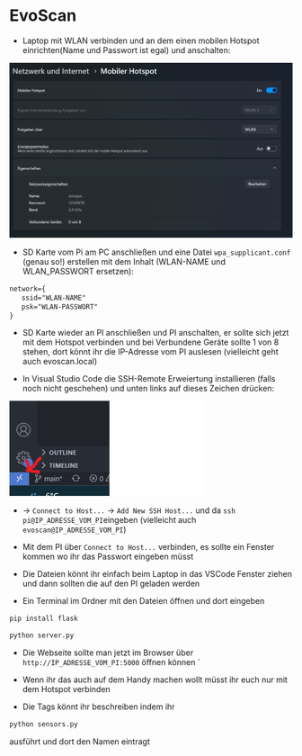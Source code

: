 # EvoScan

- Laptop mit WLAN verbinden und an dem einen mobilen Hotspot einrichten(Name und Passwort ist egal) und anschalten:

![Screenshot](images/wlanhotspot.png)

- SD Karte vom Pi am PC anschließen und eine Datei `wpa_supplicant.conf` (genau so!) erstellen mit dem Inhalt (WLAN-NAME und WLAN_PASSWORT ersetzen):
```
network={
   ssid="WLAN-NAME"
   psk="WLAN-PASSWORT"
}
```

- SD Karte wieder an PI anschließen und PI anschalten, er sollte sich jetzt mit dem Hotspot verbinden und bei Verbundene Geräte sollte 1 von 8 stehen, dort könnt ihr die IP-Adresse vom PI auslesen (vielleicht geht auch evoscan.local)

- In Visual Studio Code die SSH-Remote Erweiertung installieren (falls noch nicht geschehen) und unten links auf dieses Zeichen drücken:

![Remotescreenshot](images/remote.png)

- -> `Connect to Host...` -> `Add New SSH Host...` und da `ssh pi@IP_ADRESSE_VOM_PI`eingeben (vielleicht auch `evoscan@IP_ADRESSE_VOM_PI`)

- Mit dem PI über `Connect to Host...` verbinden, es sollte ein Fenster kommen wo ihr das Passwort eingeben müsst


- Die Dateien könnt ihr einfach beim Laptop in das VSCode Fenster ziehen und dann sollten die auf den PI geladen werden

- Ein Terminal im Ordner mit den Dateien öffnen und dort eingeben
```bash
pip install flask
```
```bash
python server.py
```

- Die Webseite sollte man jetzt im Browser über `http://IP_ADRESSE_VOM_PI:5000` öffnen können
´
- Wenn ihr das auch auf dem Handy machen wollt müsst ihr euch nur mit dem Hotspot verbinden

- Die Tags könnt ihr beschreiben indem ihr
```bash
python sensors.py
```
ausführt und dort den Namen eintragt